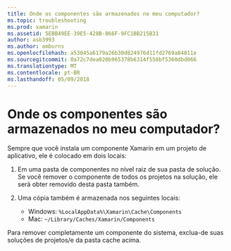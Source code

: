 ```yaml
---
title: Onde os componentes são armazenados no meu computador?
ms.topic: troubleshooting
ms.prod: xamarin
ms.assetid: 5EBB49EE-39E5-428B-866F-9FC1BB215B31
author: asb3993
ms.author: amburns
ms.openlocfilehash: a53045a6179a26b30d824976d11fd2769a84811e
ms.sourcegitcommit: 0a72c7dea020b965378b6314f558bf5360dbd066
ms.translationtype: MT
ms.contentlocale: pt-BR
ms.lasthandoff: 05/09/2018
---
```

# <a name="where-are-the-components-stored-on-my-machine"></a>Onde os componentes são armazenados no meu computador?

Sempre que você instala um componente Xamarin em um projeto de aplicativo, ele é colocado em dois locais:

1. Em uma pasta de componentes no nível raiz de sua pasta de solução. Se você remover o componente de todos os projetos na solução, ele será obter removido desta pasta também.

2. Uma cópia também é armazenada nos seguintes locais:
    - Windows: `%LocalAppData%\Xamarin\Cache\Components`
    - Mac: `~/Library/Caches/Xamarin/Components`

Para remover completamente um componente do sistema, exclua-de suas soluções de projetos/e da pasta cache acima.
